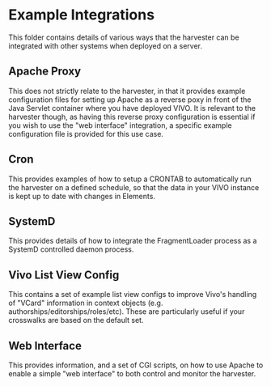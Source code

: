 # Example Integrations
This folder contains details of various ways that the harvester can be integrated with other systems when deployed on a 
server.

## Apache Proxy
This does not strictly relate to the harvester, in that it provides example configuration files for setting up Apache as
a reverse poxy in front of the Java Servlet container where you have deployed VIVO. It is relevant to the harvester though,
as having this reverse proxy configuration is essential if you wish to use the "web interface" integration, a specific 
example configuration file is provided for this use case.

## Cron
This provides examples of how to setup a CRONTAB to automatically run the harvester on a defined schedule, so that the data
 in your VIVO instance is kept up to date with changes in Elements.

## SystemD
This provides details of how to integrate the FragmentLoader process as a SystemD controlled daemon process.

## Vivo List View Config
This contains a set of example list view configs to improve Vivo's handling of "VCard" information in context objects 
(e.g. authorships/editorships/roles/etc). These are particularly useful if your crosswalks are based on the default set.

## Web Interface
This provides information, and a set of CGI scripts, on how to use Apache to enable a simple "web interface" to both 
control and monitor the harvester.
